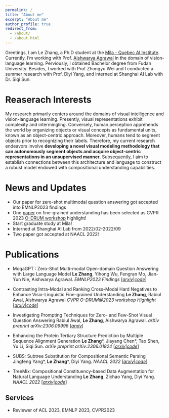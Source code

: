 ```yaml
---
permalink: /
title: "About me"
excerpt: "About me"
author_profile: true
redirect_from: 
  - /about/
  - /about.html
---
```


Greetings, I am Le Zhang, a Ph.D student at the [Mila - Quebec AI Institute](https://mila.quebec/en/person/le-zhang/).  Currently, I’m working with Prof. [Aishwarya Agrawal](https://www.iro.umontreal.ca/~agrawal/) in the domain of vision-language learning. Perviously, I obtained Bachelor degree from Fudan University. Besides, I worked with Prof Zhongyu Wei and I conducted a summer research with Prof. Diyi Yang, and interned at Shanghai AI Lab with Dr. Siqi Sun.

# Reaserach Interests

My research primarily centers around the domains of visual intelligence and vision-language learning. Presently, visual representations exhibit complexity and intermingling. Conversely, human perception apprehends the world by organizing objects or visual concepts as fundamental units, known as an object-centric approach. Moreover, humans tend to segment objects prior to recognizing their labels. Therefore, my current research endeavors involve **developing a novel visual modeling methodology that can autonomously segment objects and acquire object-centric representations in an unsupervised manner**. Subsequently, I aim to establish connections between this architecture and language to construct a robust model endowed with compositional understanding capabilities.

News and Updates
======
- Our paper for zero-shot multimodal question answering got accepted into EMNLP2023 findings
- One [paper](https://arxiv.org/abs/2306.08832) on fine-grained understanding has been selected as CVPR 2023 [O-DRUM workshop](https://asu-apg.github.io/odrum/) highlight!
- Start graduate study at Mila!
- Interned at Shanghai AI Lab from 2022/02-2022/09
- Two paper got accepted at NAACL 2022!

Publications
======

-  MoqaGPT : Zero-Shot Multi-modal Open-domain Question Answering with Large Language Model 
  **Le Zhang**, Yihong Wu, Fengran Mo, Jian-Yun Nie, Aishwarya Agrawal. *EMNLP2023 Findings* [[*arxiv*](https://arxiv.org/abs/2310.13265)|[*code*](https://github.com/lezhang7/MOQAGPT)]
  
- Contrasting Intra-Modal and Ranking Cross-Modal Hard Negatives to Enhance Visio-Linguistic Fine-grained Understanding
  **Le Zhang**, Rabiul Awal, Aishwarya Agrawal
  *CVPR O-DRUM@2023 workshop Highlight* [[*arxiv*](https://arxiv.org/abs/2306.08832)|[*code*](https://github.com/lezhang7/Enhance-FineGrained)] 

- Investigating Prompting Techniques for Zero- and Few-Shot Visual Question Answering 
  Rabiul Awal, **Le Zhang**, Aishwarya Agrawal. *arXiv preprint arXiv:2306.09996* [[*arxiv*](https://arxiv.org/abs/2306.09996)]
  
- Enhancing the Protein Tertiary Structure Prediction by Multiple Sequence Alignment Generation 
  **Le Zhang**\*, Jiayang Chen\*, Tao Shen, Yu Li, Siqi Sun. *arXiv preprint arXiv:2306.01824* [[*arxiv*](https://arxiv.org/abs/2306.01824)|[*code*](https://github.com/lezhang7/MSA-Augmentor)]
  
- SUBS: Subtree Substitution for Compositional Semantic Parsing
  Jingfeng Yang\*, **Le Zhang**\*, Diyi Yang. *NAACL 2022* [[*arxiv*](https://arxiv.org/abs/2205.01538)|[*code*](https://github.com/SALT-NLP/SUBS)]
  
- TreeMix: Compositional Constituency-based Data Augmentation for Natural Language Understanding 
  **Le Zhang**, Zichao Yang, Diyi Yang. *NAACL 2022* [[*arxiv*](https://arxiv.org/abs/2205.06153)|[*code*](https://github.com/lezhang7/TreeMix)]



Services
------
- Reviewer of ACL 2023, EMNLP 2023, CVPR2023
